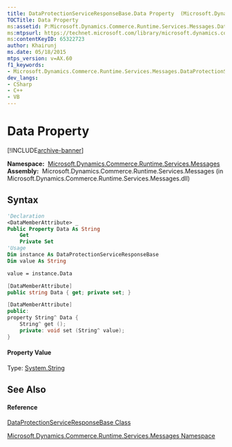 ```yaml
---
title: DataProtectionServiceResponseBase.Data Property  (Microsoft.Dynamics.Commerce.Runtime.Services.Messages)
TOCTitle: Data Property
ms:assetid: P:Microsoft.Dynamics.Commerce.Runtime.Services.Messages.DataProtectionServiceResponseBase.Data
ms:mtpsurl: https://technet.microsoft.com/library/microsoft.dynamics.commerce.runtime.services.messages.dataprotectionserviceresponsebase.data(v=AX.60)
ms:contentKeyID: 65322723
author: Khairunj
ms.date: 05/18/2015
mtps_version: v=AX.60
f1_keywords:
- Microsoft.Dynamics.Commerce.Runtime.Services.Messages.DataProtectionServiceResponseBase.Data
dev_langs:
- CSharp
- C++
- VB
---
```


# Data Property


[!INCLUDE[archive-banner](includes/archive-banner.md)]

**Namespace:**  [Microsoft.Dynamics.Commerce.Runtime.Services.Messages](microsoft-dynamics-commerce-runtime-services-messages-namespace.md)  
**Assembly:**  Microsoft.Dynamics.Commerce.Runtime.Services.Messages (in Microsoft.Dynamics.Commerce.Runtime.Services.Messages.dll)

## Syntax

``` vb
'Declaration
<DataMemberAttribute> _
Public Property Data As String
    Get
    Private Set
'Usage
Dim instance As DataProtectionServiceResponseBase
Dim value As String

value = instance.Data
```

``` csharp
[DataMemberAttribute]
public string Data { get; private set; }
```

``` c++
[DataMemberAttribute]
public:
property String^ Data {
    String^ get ();
    private: void set (String^ value);
}
```

#### Property Value

Type: [System.String](https://technet.microsoft.com/library/s1wwdcbf\(v=ax.60\))  

## See Also

#### Reference

[DataProtectionServiceResponseBase Class](dataprotectionserviceresponsebase-class-microsoft-dynamics-commerce-runtime-services-messages.md)

[Microsoft.Dynamics.Commerce.Runtime.Services.Messages Namespace](microsoft-dynamics-commerce-runtime-services-messages-namespace.md)

